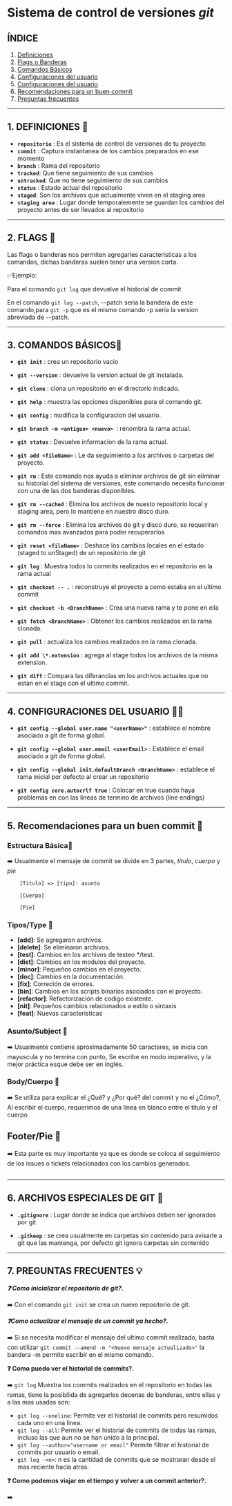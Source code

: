 # Sistema de control de versiones _git_

## ÍNDICE

1. [Definiciones](#id1)
2. [Flags o Banderas](#id2)
3. [Comandos Básicos](#id3)
4. [Configuraciones del usuario](#id4)
5. [Configuraciones del usuario](#id5)
6. [Recomendaciones para un buen commit](#id6)
7. [Preguntas frecuentes](#id7)

<div id='id1' />

---

## 1. DEFINICIONES 📖

-   **`repositorio`** : Es el sistema de control de versiones de tu proyecto
-   **`commit`** : Captura instantanea de los cambios preparados en ese momento
-   **`branch`** : Rama del repositorio
-   **`tracked`**: Que tiene seguimiento de sus cambios
-   **`untracked`**: Que no tiene seguimiento de sus cambios
-   **`status`** : Estado actual del repositorio
-   **`staged`**: Son los archivos que actualmente viven en el staging area
-   **`staging area`** : Lugar donde temporalemente se guardan los cambios del proyecto antes de ser llevados al repositorio

<div id='id2' />

---

## 2. FLAGS 🚩

Las flags o banderas nos permiten agregarles caracteristicas a los comandos, dichas banderas suelen tener una version corta.

✅Ejemplo:

Para el comando `git log` que devuelve el historial de commit

En el comando `git log --patch`, --patch seria la bandera de este comando,para `git -p` que es el mismo comando -p seria la version abreviada de --patch.

<div id='id3' />

---

## 3. COMANDOS BÁSICOS📓

-   **`git init`** : crea un repositorio vacio

-   **`git --version`** : devuelve la version actual de git instalada.

-   **`git clone`** : clona un repositorio en el directorio indicado.

-   **`git help`** : muestra las opciones disponibles para el comando git.

-   **`git config`** : modifica la configuracion del usuario.

-   **`git branch -m <antiguo> <nuevo> `**: renombra la rama actual.

-   **`git status`** : Devuelve informacion de la rama actual.

-   **`git add <fileName>`** : Le da seguimiento a los archivos o carpetas del proyecto.

-   **`git rm`** : Este comando nos ayuda a eliminar archivos de git sin eliminar su historial del sistema de versiones, este commando necesita funcionar con una de las dos banderas disponibles.

-   **`git rm --cached`** : Elimina los archivos de nuesto repositorio local y staging area, pero lo mantiene en nuestro disco duro.

-   **`git rm --force`** : Elimina los archivos de git y disco duro, se requeriran comandos mas avanzados para poder recuperarlos

-   **`git reset <fileName>`** : Deshace los cambios locales en el estado (staged to unStaged) de un repositorio de git

-   **`git log`** : Muestra todos lo commits realizados en el repositorio en la rama actual

-   **`git checkout -- .`** : reconstruye el proyecto a como estaba en el ultimo commit

-   **`git checkout -b <BranchName>`** : Crea una nueva rama y te pone en ella

-   **`git fetch <BranchName>`** : Obtener los cambios realizados en la rama clonada.

-   **`git pull`** : actualiza los cambios realizados en la rama clonada.

-   **`git add \*.extension`** : agrega al stage todos los archivos de la misma extension.

-   **`git diff`** : Compara las diferancias en los archivos actuales que no estan en el stage con el ultimo commit.

<div id='id4' />

---

## 4. CONFIGURACIONES DEL USUARIO 🤵‍♂️

-   **`git config --global user.name "<userName>"`** : establece el nombre asociado a git de forma global.

-   **`git config --global user.email <userEmail>`** : Establece el email asociado a git de forma global.

-   **`git config --global init.defaultBranch <BranchName>`** : establece el rama inicial por defecto al crear un repositorio

-   **`git config core.autocrlf true`** : Colocar en true cuando haya problemas en con las lineas de termino de archivos (line endings)

<div id='id5' />

---

## 5. Recomendaciones para un buen commit 📝

###  Estructura Básica🚧

➡️ Usualmente el mensaje de commit se divide en 3 partes, *titulo*, *cuerpo* y *pie*

```
    [Titulo] => [tipo]: asunto

    [Cuerpo]

    [Pie]
```

###  Tipos/Type 📘

- **[add]**: Se agregaron archivos.
- **[delete]**: Se eliminaron archivos.
- **[test]**: Cambios en los archivos de testeo */test.
- **[dist]**: Cambios en los modulos del proyecto.
- **[minor]**: Pequeños cambios en el proyecto.
- **[doc]**: Cambios en la documentación.
- **[fix]**: Correción de errores.
- **[bin]**: Cambios en los scripts binarios asociados con el proyecto.
- **[refactor]**: Refactorización de codigo existente.
- **[nit]**: Pequeños cambios relacionados a estilo o sintaxis
- **[feat]**: Nuevas caracteristicas

###  Asunto/Subject 📧

➡️  Usualmente contiene aproximadamente 50 caracteres, se inicia con mayuscula y no termina con punto, Se escribe en modo imperativo, y la mejor práctica esque debe ser en inglés.

###  Body/Cuerpo 📝

➡️ Se utiliza para explicar el ¿Qué? y ¿Por qué? del commit y no el ¿Cómo?, Al escribir el cuerpo, requerimos de una línea en blanco entre el título y el cuerpo

## Footer/Pie 👣

➡️ Esta parte es muy importante ya que es donde se coloca el seguimiento de los issues o tickets relacionados con los cambios generados.

## <div id='id6' />

---

## 6. ARCHIVOS ESPECIALES DE GIT 📁

-   **`.gitignore`** : Lugar donde se indica que archivos deben ser ignorados por git

-   **`.gitkeep`** : se crea usualmente en carpetas sin contenido para avisarle a git que las mantenga, por defecto git ignora carpetas sin contenido

<div id='id7' />

---

## 7. PREGUNTAS FRECUENTES 💡

**_❓ Como inicializar el repositorio de git?._**

➡️ Con el comando `git init` se crea un nuevo repositorio de git.

**_❓Como actualizar el mensaje de un commit ya hecho?._**

➡️ Si se necesita modificar el mensaje del ultimo commit realizado, basta con utilizar `git commit --amend -m "<Nuevo mensaje actualizado>"` la bandera -m permite escribir en el mismo comando.

**❓ Como puedo ver el historial de commits?.**

➡️ `git log` Muestra los commits realizados en el repositorio en todas las ramas, tiene la posibilida de agregarles decenas de banderas, entre ellas y a las mas usadas son:

-   `git log --oneline`: Permite ver el historial de commits pero resumidos cada uno en una linea.
-   `git log --all`: Permite ver el historial de commits de todas las ramas, incluso las que aun no se han unido a la principal.
-   `git log --author="username or email"` Permite filtrar el historial de commits por usuario o email.
-   `git log -<n>`: n es la cantidad de commits que se mostraran desde el mas reciente hacia atras.

**❓ Como podemos viajar en el tiempo y volver a un commit anterior?.**

➡️
